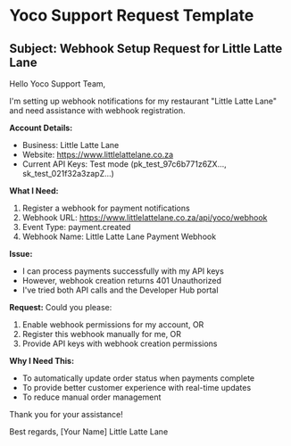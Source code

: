 # Yoco Support Request Template

## Subject: Webhook Setup Request for Little Latte Lane

Hello Yoco Support Team,

I'm setting up webhook notifications for my restaurant "Little Latte Lane" and need assistance with webhook registration.

**Account Details:**
- Business: Little Latte Lane
- Website: https://www.littlelattelane.co.za
- Current API Keys: Test mode (pk_test_97c6b771z6ZX..., sk_test_021f32a3zapZ...)

**What I Need:**
1. Register a webhook for payment notifications
2. Webhook URL: https://www.littlelattelane.co.za/api/yoco/webhook
3. Event Type: payment.created
4. Webhook Name: Little Latte Lane Payment Webhook

**Issue:**
- I can process payments successfully with my API keys
- However, webhook creation returns 401 Unauthorized
- I've tried both API calls and the Developer Hub portal

**Request:**
Could you please:
1. Enable webhook permissions for my account, OR
2. Register this webhook manually for me, OR  
3. Provide API keys with webhook creation permissions

**Why I Need This:**
- To automatically update order status when payments complete
- To provide better customer experience with real-time updates
- To reduce manual order management

Thank you for your assistance!

Best regards,
[Your Name]
Little Latte Lane
